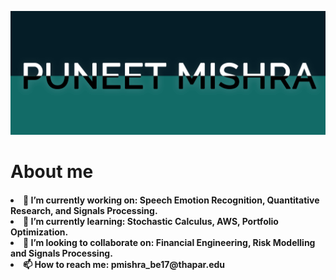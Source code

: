 <p align='center'><img src="https://github.com/puneat/puneat/blob/master/banner2.jpg"  class="project-name"/>
      </p>
<h1>About me</h1>
<h4>
<li>🔭 <b>I’m currently working on:</b> Speech Emotion Recognition, Quantitative Research, and Signals Processing.</li>
<li>🌱 <b>I’m currently learning:</b> Stochastic Calculus, AWS, Portfolio Optimization.</li>
<li>👯 <b>I’m looking to collaborate on: </b>Financial Engineering, Risk Modelling and Signals Processing.</li> 
<li>📫<b> How to reach me:</b> pmishra_be17@thapar.edu</li></h4>


